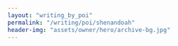 ```yaml
---
layout: "writing_by_poi"
permalink: "/writing/poi/shenandoah"
header-img: "assets/owner/hero/archive-bg.jpg"
---
```

